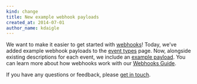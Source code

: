 ```yaml
---
kind: change
title: New example webhook payloads
created_at: 2014-07-01
author_name: kdaigle
---
```


We want to make it easier to get started with [webhooks][webhooks]! Today, we’ve added example webhook
payloads to the [event types][event-types] page. Now, alongside existing descriptions for each event,
we include an [example payload][full-payload]. You can learn more about how webhooks work with our
[Webhooks Guide][webhooks-guide].

If you have any questions or feedback, please [get in touch][get-in-touch].

[webhooks]: https://github.com/blog/1778-webhooks-level-up
[event-types]: https://developer.github.com/v3/activity/events/types/
[full-payload]: https://developer.github.com/v3/activity/events/types/#issuesevent
[webhooks-guide]: https://developer.github.com/webhooks/
[get-in-touch]: https://github.com/contact?form[subject]=Example+webhook+payloads

